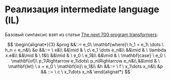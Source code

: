 # Реализация intermediate language (IL)

Базовый синтаксис взят из статьи [The next 700 program transformers](https://link.springer.com/chapter/10.1007/978-3-030-98869-2_7):

$$
\begin{alignat*}{3}
 &prog &&::= e_0\ \mathbf{where}\  h_1 = e_1\ \dots \ h_n = e_n&\\
 &e &&::=  \ x&\\
        &&\mid & \ c\ e_1 \dots e_n&\\
        &&\mid & \ \lambda x.e&\\
        &&\mid & \ f&\\
        &&\mid & \ e_0 \ e_1&\\
        &&\mid & \ \mathbf{case} \ e_0 \ \mathbf{of}\ p_1\Rightarrow e_1\dots\ p_n\Rightarrow e_n&\\
        &&\mid & \ \mathbf{let} \ x = e_0 \ \mathbf{in}\ e_1&\\
&h &&::= \ f \ x_1\dots x_n&\\
&p && ::= \ c \ x_1\dots x_n&
\end{alignat*}
$$
